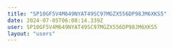 ```yaml
---
title: "SP10GF5V4M649NYAT49SC97MGZX556DP98JM6XKS5"
date: 2024-07-05T06:08:14.339Z
user: SP10GF5V4M649NYAT49SC97MGZX556DP98JM6XKS5
layout: "users"
---
```

    